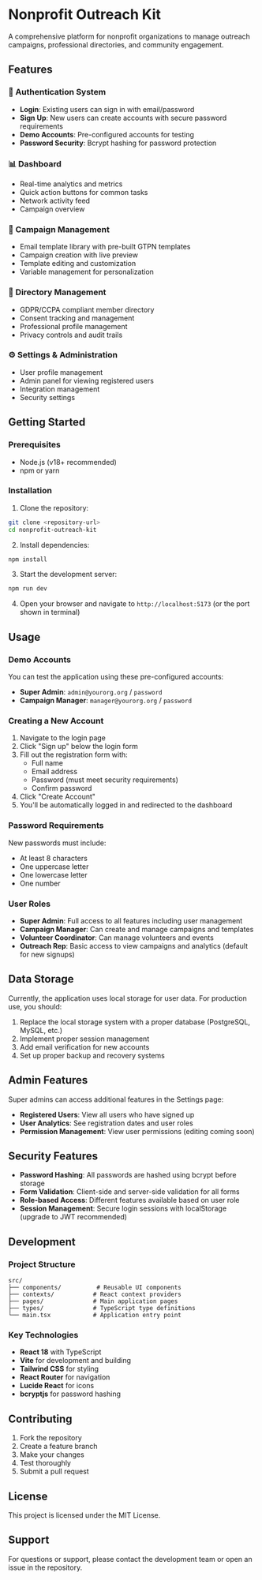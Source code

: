 # Nonprofit Outreach Kit

A comprehensive platform for nonprofit organizations to manage outreach campaigns, professional directories, and community engagement.

## Features

### 🔐 Authentication System
- **Login**: Existing users can sign in with email/password
- **Sign Up**: New users can create accounts with secure password requirements
- **Demo Accounts**: Pre-configured accounts for testing
- **Password Security**: Bcrypt hashing for password protection

### 📊 Dashboard
- Real-time analytics and metrics
- Quick action buttons for common tasks
- Network activity feed
- Campaign overview

### 📧 Campaign Management
- Email template library with pre-built GTPN templates
- Campaign creation with live preview
- Template editing and customization
- Variable management for personalization

### 👥 Directory Management
- GDPR/CCPA compliant member directory
- Consent tracking and management
- Professional profile management
- Privacy controls and audit trails

### ⚙️ Settings & Administration
- User profile management
- Admin panel for viewing registered users
- Integration management
- Security settings

## Getting Started

### Prerequisites
- Node.js (v18+ recommended)
- npm or yarn

### Installation

1. Clone the repository:
```bash
git clone <repository-url>
cd nonprofit-outreach-kit
```

2. Install dependencies:
```bash
npm install
```

3. Start the development server:
```bash
npm run dev
```

4. Open your browser and navigate to `http://localhost:5173` (or the port shown in terminal)

## Usage

### Demo Accounts
You can test the application using these pre-configured accounts:

- **Super Admin**: `admin@yourorg.org` / `password`
- **Campaign Manager**: `manager@yourorg.org` / `password`

### Creating a New Account

1. Navigate to the login page
2. Click "Sign up" below the login form
3. Fill out the registration form with:
   - Full name
   - Email address
   - Password (must meet security requirements)
   - Confirm password
4. Click "Create Account"
5. You'll be automatically logged in and redirected to the dashboard

### Password Requirements
New passwords must include:
- At least 8 characters
- One uppercase letter
- One lowercase letter
- One number

### User Roles
- **Super Admin**: Full access to all features including user management
- **Campaign Manager**: Can create and manage campaigns and templates
- **Volunteer Coordinator**: Can manage volunteers and events
- **Outreach Rep**: Basic access to view campaigns and analytics (default for new signups)

## Data Storage

Currently, the application uses local storage for user data. For production use, you should:

1. Replace the local storage system with a proper database (PostgreSQL, MySQL, etc.)
2. Implement proper session management
3. Add email verification for new accounts
4. Set up proper backup and recovery systems

## Admin Features

Super admins can access additional features in the Settings page:

- **Registered Users**: View all users who have signed up
- **User Analytics**: See registration dates and user roles
- **Permission Management**: View user permissions (editing coming soon)

## Security Features

- **Password Hashing**: All passwords are hashed using bcrypt before storage
- **Form Validation**: Client-side and server-side validation for all forms
- **Role-based Access**: Different features available based on user role
- **Session Management**: Secure login sessions with localStorage (upgrade to JWT recommended)

## Development

### Project Structure
```
src/
├── components/          # Reusable UI components
├── contexts/           # React context providers
├── pages/              # Main application pages
├── types/              # TypeScript type definitions
└── main.tsx            # Application entry point
```

### Key Technologies
- **React 18** with TypeScript
- **Vite** for development and building
- **Tailwind CSS** for styling
- **React Router** for navigation
- **Lucide React** for icons
- **bcryptjs** for password hashing

## Contributing

1. Fork the repository
2. Create a feature branch
3. Make your changes
4. Test thoroughly
5. Submit a pull request

## License

This project is licensed under the MIT License.

## Support

For questions or support, please contact the development team or open an issue in the repository. 